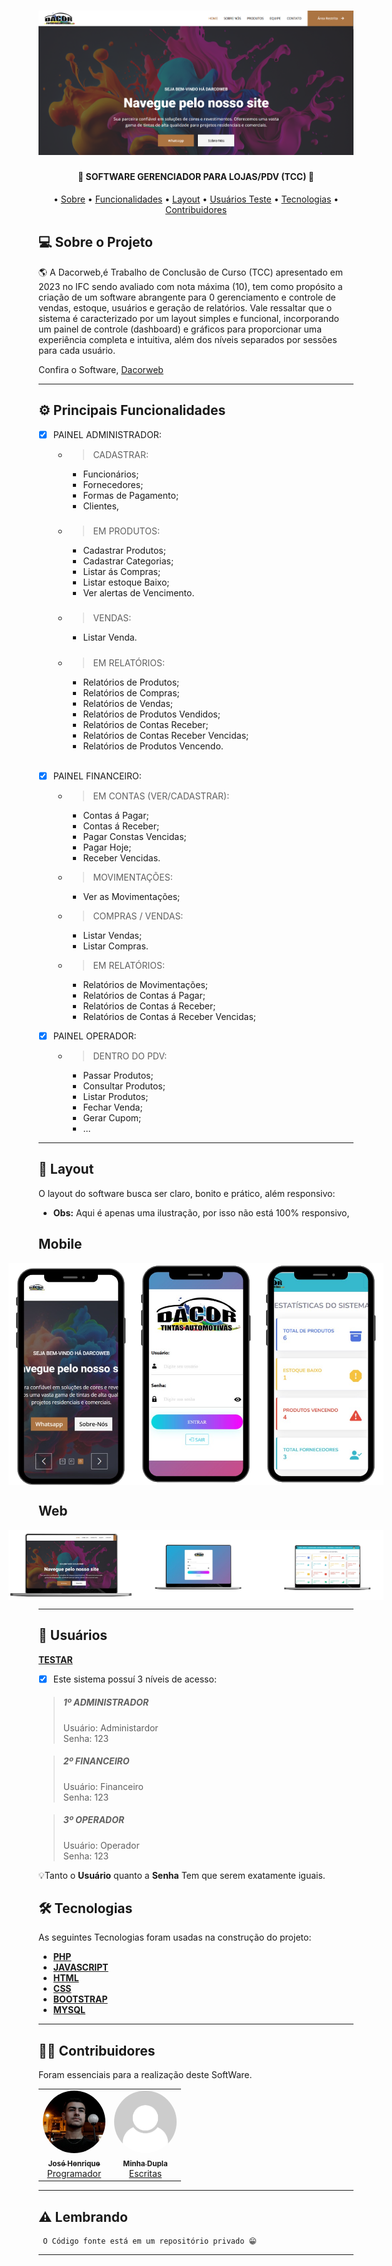 

<h1 align="center">
    <img alt="NextLevelWeek" title="#NextLevelWeek" src="./img/tela-inicial.png" />
</h1>

<h4 align="center"> 
	🚧  SOFTWARE GERENCIADOR PARA LOJAS/PDV (TCC) 🚧
</h4>

<p align="center"> •
 <a href="#-sobre-o-projeto">Sobre</a> •
<a href="#-principais-funcionalidades">Funcionalidades</a> •
 <a href="#-layout">Layout</a> • 
 <a href="#-usuarios">Usuários Teste</a> • 
 <a href="#-tecnologias">Tecnologias</a> • 
 <a href="#-contribuidores">Contribuidores</a> 

</p>

<h2 id="-sobre-o-projeto">💻 Sobre o Projeto</h2>


🌎 A Dacorweb,é Trabalho de Conclusão de Curso (TCC) apresentado em 2023 no IFC sendo avaliado com nota máxima (10), tem como propósito a criação de um software abrangente para 0 gerenciamento e controle de vendas, estoque, usuários e geração de relatórios. Vale ressaltar que o sistema é caracterizado por um layout simples e funcional, incorporando um painel de controle (dashboard) e gráficos para proporcionar uma experiência completa e intuitiva, além dos níveis separados por sessões para cada usuário.


Confira o Software, <a href="https://dacorweb.webysistem.com/" target="_blank">Dacorweb</a>


---

<h2 id="-principais-funcionalidades">⚙️ Principais Funcionalidades</h2>



 - [x] PAINEL ADMINISTRADOR: 

    - >CADASTRAR:
        - Funcionários;
        - Fornecedores;
        - Formas de Pagamento;
        - Clientes,
        #####
    - > EM PRODUTOS:
        - Cadastrar Produtos;
        - Cadastrar Categorias;
        - Listar ás Compras;
        - Listar estoque Baixo;
        - Ver alertas de Vencimento.
    #####
    - > VENDAS:
        - Listar Venda.

        #####
    - > EM RELATÓRIOS:
        - Relatórios de Produtos;
        - Relatórios de Compras;
        - Relatórios de Vendas;
        - Relatórios de Produtos Vendidos;
        - Relatórios de Contas Receber;
        - Relatórios de Contas Receber Vencidas;
        - Relatórios de Produtos Vencendo.
        <br>

 - [x] PAINEL FINANCEIRO: 
   
     
    - > EM CONTAS (VER/CADASTRAR):
        - Contas á Pagar;
        - Contas á Receber;
        - Pagar Constas Vencidas;
        - Pagar Hoje;
        - Receber Vencidas.
 
    - > MOVIMENTAÇÕES:
        - Ver as Movimentações;

     - > COMPRAS / VENDAS:
        - Listar Vendas;     
        - Listar Compras.
 
    - > EM RELATÓRIOS:
        - Relatórios de Movimentações;
        - Relatórios de Contas á Pagar;
        - Relatórios de Contas á Receber;
        - Relatórios de Contas á Receber Vencidas;

 - [x] PAINEL OPERADOR: 
 
     
    - > DENTRO DO PDV:
        - Passar Produtos;
        - Consultar Produtos;
        - Listar Produtos;
        - Fechar Venda;
        - Gerar Cupom;      
        - ...      

    
---

<h2 id="-layout">🎨 Layout</h2>


O layout do software busca ser claro, bonito e prático, além responsivo:
 -  <b>Obs:</b> Aqui é apenas uma ilustração, por isso não está 100% responsivo,


<h2 id="-mobile">Mobile</h2>


<p align="center" style="display: flex; align-items: flex-start; justify-content: center;">
  <img alt="NextLevelWeek" title="#NextLevelWeek" src="./img/tela-mobile-1.png" width="200px">

  <img alt="NextLevelWeek" title="#NextLevelWeek" src="./img/tela-mobile-2.png" width="200px">

  <img alt="NextLevelWeek" title="#NextLevelWeek" src="./img/tela-mobile-3.png" width="200px">

</p>

<h2 id="-web">Web</h2>


<p align="center" style="display: flex; align-items: flex-start; justify-content: center;">
	
  <img alt="NextLevelWeek" title="#NextLevelWeek" src="./img/tela-notebook-1.png" width="200px">

  <img alt="NextLevelWeek" title="#NextLevelWeek" src="./img/tela-notebook-2.png" width="200px">

  <img alt="NextLevelWeek" title="#NextLevelWeek" src="./img/tela-notebook-3.png" width="200px">

</p>

---


<h2 id="-usuarios">🚀 Usuários</h2>

<a href="https://dacorweb.webysistem.com/" target="_blank"><b>TESTAR</b></a>

 - [x] Este sistema possuí 3 níveis de acesso:
>    ##### 1º ADMINISTRADOR 
>    Usuário: Administardor
> <br>
    Senha: 123

>   ##### 2º FINANCEIRO 
>    Usuário:
>   Financeiro
> <br>
    Senha: 123

>    ##### 3º OPERADOR  
>    Usuário: Operador
> <br>
    Senha: 123

💡Tanto o <b>Usuário</b> quanto a <b>Senha</b> Tem que serem exatamente iguais.



<h2 id="-tecnologias">🛠 Tecnologias</h2>


As seguintes Tecnologias foram usadas na construção do projeto:


-   **[PHP](https://www.php.net/manual/pt_BR/index.php)**
-   **[JAVASCRIPT](https://developer.mozilla.org/pt-BR/docs/Web/JavaScript)**
-   **[HTML](https://developer.mozilla.org/pt-BR/docs/Web/HTML)**
-   **[CSS](https://developer.mozilla.org/pt-BR/docs/Web/CSS)**
-   **[BOOTSTRAP](https://getbootstrap.com/)**
-   **[MYSQL](https://www.mysql.com/)**


---

<h2 id="-contribuidores">👨‍💻 Contribuidores</h2>


Foram essenciais para a realização deste  SoftWare.
<table>
  <tr>
    <td align="center"><a href="https://josehenrique.online" target="_blank"><img style="border-radius: 50%;" src="./img/eu-zeca.jpg" width="100px;" alt=""/><br /><sub><b>José Henrique</b></sub></a><br /><a href="https://josehenrique.online" target="_blank" title="Rocketseat">Programador</a></td>
    <td align="center"><a href="#"><img style="border-radius: 50%;" src="./img/sem-foto.png" width="100px;" alt=""/><br /><sub><b>Minha Dupla</b></sub></a><br /><a href="#" title="Rocketseat">Escritas</a></td>    
  </tr>

</table>

---
 ## ⚠️ Lembrando 
     O Código fonte está em um repositório privado 😁 
---
